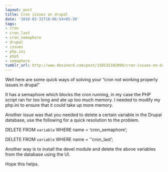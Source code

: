 ```yaml
---
layout: post
title: Cron issues on drupal
date: '2010-03-31T18:06:54+05:30'
tags:
- cron
- cron_last
- cron_semaphore
- drupal
- issues
- php.ini
- php5
- semaphore
tumblr_url: http://www.desinerd.com/post/150535102098/cron-issues-on-drupal
---
```

Well here are some quick ways of solving your “cron not working properly issues in drupal”

It has a semaphore which blocks the cron running, in my case the PHP script ran for too long and ate up too much memory. I needed to modify my php.ini to ensure that it could take up more memory.

Another issue was that you needed to delete a certain variable in the Drupal database, use the following for a quick resolution to the problem.

DELETE FROM `variable` WHERE name = ‘cron_semaphore’;

DELETE FROM `variable` WHERE name = ''cron_last’;

Another way is to install the devel module and delete the above variables from the database using the UI.

Hope this helps.
